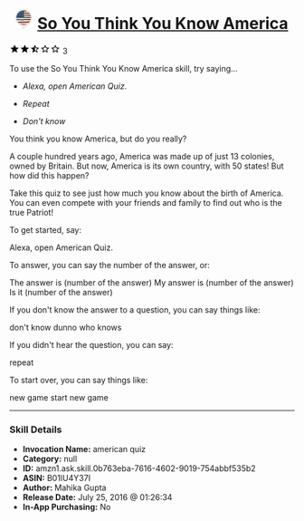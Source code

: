 # &nbsp;<img src="skill_icon" alt="So You Think You Know America icon" width="36"> [So You Think You Know America](http://alexa.amazon.com/#skills/amzn1.ask.skill.0b763eba-7616-4602-9019-754abbf535b2)
![2.6 stars](../../images/ic_star_black_18dp_1x.png)![2.6 stars](../../images/ic_star_black_18dp_1x.png)![2.6 stars](../../images/ic_star_half_black_18dp_1x.png)![2.6 stars](../../images/ic_star_border_black_18dp_1x.png)![2.6 stars](../../images/ic_star_border_black_18dp_1x.png) 3

To use the So You Think You Know America skill, try saying...

* *Alexa, open American Quiz.*

* *Repeat*

* *Don't know*

You think you know America, but do you really? 

A couple hundred years ago, America was made up of just 13 colonies, owned by Britain. But now, America is its own country, with 50 states! But how did this happen? 

Take this quiz to see just how much you know about the birth of America. You can even compete with your friends and family to find out who is the true Patriot!

To get started, say:

Alexa, open American Quiz.


To answer, you can say the number of the answer, or:

The answer is (number of the answer)
My answer is (number of the answer)
Is it (number of the answer)


If you don't know the answer to a question, you can say things like:

don't know
dunno
who knows


If you didn't hear the question, you can say:

repeat


To start over, you can say things like:

new game
start new game

***

### Skill Details

* **Invocation Name:** american quiz
* **Category:** null
* **ID:** amzn1.ask.skill.0b763eba-7616-4602-9019-754abbf535b2
* **ASIN:** B01IU4Y37I
* **Author:** Mahika Gupta
* **Release Date:** July 25, 2016 @ 01:26:34
* **In-App Purchasing:** No

